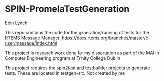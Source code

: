 # SPIN-PromelaTestGeneration

Eoin Lynch

This repo contains the code for the generation/running of tests for the RTEMS Message Manager,
https://docs.rtems.org/branches/master/c-user/message/index.html

This project is research work done for my dissertation as part of the MAI in Computer Engineering program at Trinity College Dublin

This project requires the spin2test and testbuilder projects to generate tests. These are located in testgen-src. Not created by me

